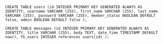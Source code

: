 `CREATE TABLE users (id INTEGER PRIMARY KEY GENERATED ALWAYS AS IDENTITY, username VARCHAR (255), first_name VARCHAR (255), last_name VARCHAR (255), password VARCHAR (255), member_status BOOLEAN DEFAULT false, admin BOOLEAN DEFAULT false );`

`CREATE TABLE messages (id INTEGER PRIMARY KEY GENERATED ALWAYS AS IDENTITY, title VARCHAR (255), body TEXT, date_time TIMESTAMP DEFAULT now(), fk_users INTEGER references users(id) );`

